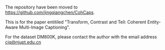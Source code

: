 The repository have been moved to https://github.com/jingqiangchen/CohCaps. 

This is for the paper entitiled "Transform, Contrast and Tell: Coherent Entity-Aware Multi-Image Captioning".

For the dataset DM800K, please contact the author with the email address cjq@njupt.edu.cn
